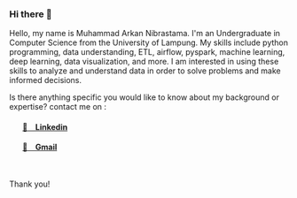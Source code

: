 ### Hi there 👋

<p>Hello, my name is Muhammad Arkan Nibrastama. I'm an Undergraduate in Computer Science from the University of Lampung. My skills include python programming, data understanding, ETL, airflow, pyspark, machine learning, deep learning, data visualization, and more. I am interested in using these skills to analyze and understand data in order to solve problems and make informed decisions.</p>

<p>Is there anything specific you would like to know about my background or expertise? contact me on :</p>

<ul>
   <h4>
      <a href="https://www.linkedin.com/in/muhammad-arkan-nibrastama/" target="_blank">
        🔗&emsp;Linkedin
      </a>
   </h4>
   <h4>
      <a href="mailto:arkan6040nibrastama@gmail.com?subject=Helo Arkan!&body=Hello Arkan! my name is ..." target="_blank">
        📧&emsp;Gmail
      </a>
   </h4>
</ul>

</br>
<p>Thank you!</P>
